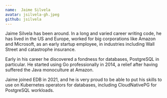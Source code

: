 ```yaml
---
name:  Jaime Silvela
avatar: jsilvela-gh.jpeg
github: jsilvela
---
```


Jaime Silvela has been around. In a long and varied career writing code,
he has lived in the US and Europe, worked for big corporations like Amazon and
Microsoft, as an early startup employee, in industries including Wall Street and
catastrophe insurance.

Early in his career he discovered a fondness for databases, PostgreSQL in
particular. He started using Go professionally in 2014, a relief after having
suffered the Java monoculture at Amazon.

Jaime joined EDB in 2021, and he is very proud to be able to put his skills to
use on Kubernetes operators for databases, including CloudNativePG for PostgreSQL
workloads.

